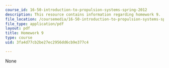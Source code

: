 ```yaml
---
course_id: 16-50-introduction-to-propulsion-systems-spring-2012
description: This resource contains information regarding homework 9.
file_location: /coursemedia/16-50-introduction-to-propulsion-systems-spring-2012/3fa4d77cb2be27ec2956dd6cb9e377c4_MIT16_50S12_hw9.pdf
file_type: application/pdf
layout: pdf
title: Homework 9
type: course
uid: 3fa4d77cb2be27ec2956dd6cb9e377c4

---
```

None